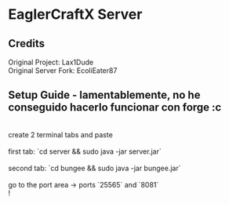 # EaglerCraftX Server

## Credits
Original Project: Lax1Dude
<br>
Original Server Fork: EcoliEater87
<br>
## Setup Guide - lamentablemente, no he conseguido hacerlo funcionar con forge :c
<br>
create 2 terminal tabs and paste
<br>
<br>
first tab: `cd server && sudo java -jar server.jar`
<br>
<br>
second tab: `cd bungee && sudo java -jar bungee.jar`
<br>
<br>
go to the port area -> ports `25565` and `8081`
<br>
!

